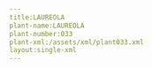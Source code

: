```yaml
---
title:LAUREOLA
plant-name:LAUREOLA
plant-number:033
plant-xml:/assets/xml/plant033.xml
layout:single-xml
---
```


